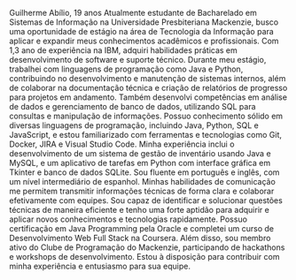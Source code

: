 Guilherme Abílio, 19 anos
Atualmente estudante de Bacharelado em Sistemas de Informação na Universidade Presbiteriana Mackenzie, busco uma oportunidade de estágio na área de Tecnologia da Informação para aplicar e expandir meus conhecimentos acadêmicos e profissionais. Com 1,3 ano de experiência na IBM, adquiri habilidades práticas em desenvolvimento de software e suporte técnico. Durante meu estágio, trabalhei com linguagens de programação como Java e Python, contribuindo no desenvolvimento e manutenção de sistemas internos, além de colaborar na documentação técnica e criação de relatórios de progresso para projetos em andamento. Também desenvolvi competências em análise de dados e gerenciamento de banco de dados, utilizando SQL para consultas e manipulação de informações. Possuo conhecimento sólido em diversas linguagens de programação, incluindo Java, Python, SQL e JavaScript, e estou familiarizado com ferramentas e tecnologias como Git, Docker, JIRA e Visual Studio Code. Minha experiência inclui o desenvolvimento de um sistema de gestão de inventário usando Java e MySQL, e um aplicativo de tarefas em Python com interface gráfica em Tkinter e banco de dados SQLite. Sou fluente em português e inglês, com um nível intermediário de espanhol. Minhas habilidades de comunicação me permitem transmitir informações técnicas de forma clara e colaborar efetivamente com equipes. Sou capaz de identificar e solucionar questões técnicas de maneira eficiente e tenho uma forte aptidão para adquirir e aplicar novos conhecimentos e tecnologias rapidamente. Possuo certificação em Java Programming pela Oracle e completei um curso de Desenvolvimento Web Full Stack na Coursera. Além disso, sou membro ativo do Clube de Programação do Mackenzie, participando de hackathons e workshops de desenvolvimento. Estou à disposição para contribuir com minha experiência e entusiasmo para sua equipe.
